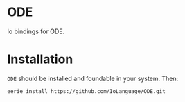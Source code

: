 # ODE 
Io bindings for ODE.

# Installation
`ODE` should be installed and foundable in your system. Then:
```
eerie install https://github.com/IoLanguage/ODE.git
```
